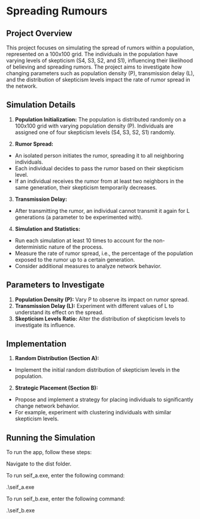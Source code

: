 # Spreading Rumours
## Project Overview
This project focuses on simulating the spread of rumors within a population, represented on a 100x100 grid. The individuals in the population have varying levels of skepticism (S4, S3, S2, and S1), influencing their likelihood of believing and spreading rumors. The project aims to investigate how changing parameters such as population density (P), transmission delay (L), and the distribution of skepticism levels impact the rate of rumor spread in the network.

## Simulation Details
1. **Population Initialization:**
The population is distributed randomly on a 100x100 grid with varying population density (P).
Individuals are assigned one of four skepticism levels (S4, S3, S2, S1) randomly.

2. **Rumor Spread:**
* An isolated person initiates the rumor, spreading it to all neighboring individuals.
* Each individual decides to pass the rumor based on their skepticism level.
* If an individual receives the rumor from at least two neighbors in the same generation, their skepticism temporarily decreases.

3. **Transmission Delay:**
* After transmitting the rumor, an individual cannot transmit it again for L generations (a parameter to be experimented with).

4. **Simulation and Statistics:**
* Run each simulation at least 10 times to account for the non-deterministic nature of the process.
* Measure the rate of rumor spread, i.e., the percentage of the population exposed to the rumor up to a certain generation.
* Consider additional measures to analyze network behavior.

## Parameters to Investigate
1. **Population Density (P):**
  Vary P to observe its impact on rumor spread.
2. **Transmission Delay (L):**
  Experiment with different values of L to understand its effect on the spread.
3. **Skepticism Levels Ratio:**
  Alter the distribution of skepticism levels to investigate its influence.

## Implementation
1. **Random Distribution (Section A):**
  * Implement the initial random distribution of skepticism levels in the population.
2. **Strategic Placement (Section B):**
  * Propose and implement a strategy for placing individuals to significantly change network behavior.
  * For example, experiment with clustering individuals with similar skepticism levels.


## Running the Simulation

To run the app, follow these steps:

Navigate to the dist folder.

To run seif_a.exe, enter the following command:

.\seif_a.exe

To run seif_b.exe, enter the following command:

.\seif_b.exe
